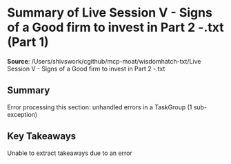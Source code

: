 # Summary of Live Session V - Signs of a Good firm to invest in Part 2 -.txt (Part 1)

**Source**: /Users/shivswork/cgithub/mcp-moat/wisdomhatch-txt/Live Session V - Signs of a Good firm to invest in Part 2 -.txt

## Summary
Error processing this section: unhandled errors in a TaskGroup (1 sub-exception)

## Key Takeaways
Unable to extract takeaways due to an error
